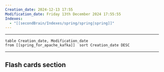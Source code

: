 ```yaml
---
Creation_date: 2024-12-13 17:55
Modification_date: Friday 13th December 2024 17:55:55
Indexes:
  - "[[secondBrain/Indexes/spring/spring|spring]]"
---
```


----



```dataview
table Creation_date, Modification_date
from [[spring_for_apache_kafka]]  sort Creation_date DESC
```























---
## Flash cards section
